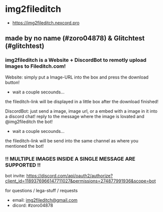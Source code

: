 # img2fileditch
- https://img2fileditch.nexcord.pro
## made by no name (#zoro04878) & Glitchtest (#glitchtest)

### img2fileditch is a Website + DiscordBot to remotly upload Images to Fileditch.com!

Website: simply put a Image-URL into the box and press the download button!
- wait a couple secounds...

the fileditch-link will be displayed in a little box after the download finished!

DiscordBot: just send a image, image url, or a embed with a image in it into a discord chat!
reply to the message where the image is lovated and @img2fileditch the bot!
- wait a couple secounds...

the fileditch-link will be send into the same channel as where you mentioned the bot!
### !! MULTIPLE IMAGES INSIDE A SINGLE MESSAGE ARE SUPPORTED !!

bot invite: https://discord.com/api/oauth2/authorize?client_id=1189376966147711027&permissions=274877991936&scope=bot



for questions / lega-stuff / requests
- email: img2fileditch@gmail.com
- dicord: #zoro04878

